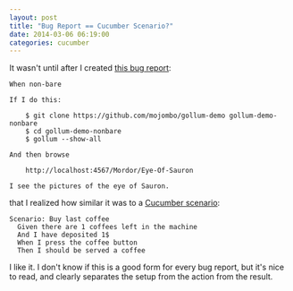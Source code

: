 ```yaml
---
layout: post
title: "Bug Report == Cucumber Scenario?"
date: 2014-03-06 06:19:00
categories: cucumber
---
```


It wasn't until after I created [this bug
report](https://github.com/gollum/gollum/issues/811):

    When non-bare
    
    If I do this:
    
        $ git clone https://github.com/mojombo/gollum-demo gollum-demo-nonbare
        $ cd gollum-demo-nonbare
        $ gollum --show-all
    
    And then browse
    
        http://localhost:4567/Mordor/Eye-Of-Sauron
    
    I see the pictures of the eye of Sauron.

that I realized how similar it was to a [Cucumber
scenario](https://github.com/cucumber/cucumber/wiki/Feature-Introduction):

    Scenario: Buy last coffee
      Given there are 1 coffees left in the machine
      And I have deposited 1$
      When I press the coffee button
      Then I should be served a coffee

I like it.  I don't know if this is a good form for every bug report,
but it's nice to read, and clearly separates the setup from the action
from the result.
